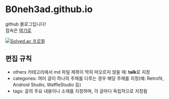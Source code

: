 # B0neh3ad.github.io

github 블로그입니다!  
접속은 [여기로](https://B0neh3ad.github.io)

[![Solved.ac
프로필](http://mazassumnida.wtf/api/v2/generate_badge?boj=js1044k)](https://solved.ac/js1044k)

## 편집 규칙
- others 카테고리에서 md 파일 제목이 딱히 떠오르지 않을 때: **talk**로 지정
- categories: 여러 글이 하나의 주제를 다루는 경우 해당 주제를 지정(예: Retrofit, Android Studio, WaffleStudio 등)<br>
- tags: 글의 주요 내용이나 소재를 지정하며, 각 글마다 독립적으로 지정됨
